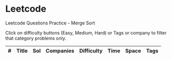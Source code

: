 # Leetcode
Leetcode Questions Practice - Merge Sort

Click on difficulty buttons (Easy, Medium, Hard) or Tags or company to filter that category problems only.

|#|Title|Sol|Companies|Difficulty|Time|Space|Tags|
| - | - | - | - | - |  - | - | - |